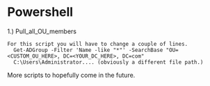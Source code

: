 # Powershell

1.) Pull_all_OU_members


    For this script you will have to change a couple of lines.
      Get-ADGroup -Filter 'Name -like "*"' -SearchBase "OU=<CUSTOM_OU_HERE>, DC=<YOUR_DC_HERE>, DC=com"
      C:\Users\Administrator.... (obviously a different file path.)

More scripts to hopefully come in the future.
